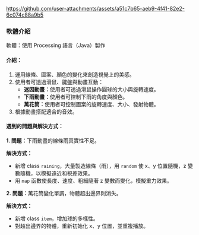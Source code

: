 https://github.com/user-attachments/assets/a51c7b65-aeb9-4f41-82e2-6c074c88a9b5

<h3>軟體介紹</h3>

<p>軟體：使用 Processing 語言（Java）製作</p>

<h4>介紹：</h4>
<ol>
  <li>運用線條、圖案、顏色的變化來創造視覺上的美感。</li>
  <li>使用者可透過滑鼠、鍵盤與動畫互動：
    <ul>
      <li><strong>迷因動畫：</strong>使用者可透過滑鼠操作圓球的大小與旋轉速度。</li>
      <li><strong>下雨動畫：</strong>使用者可控制下雨的角度與顏色。</li>
      <li><strong>萬花筒：</strong>使用者可控制圖案的旋轉速度、大小、發射物體。</li>
    </ul>
  </li>
  <li>根據動畫搭配適合的音效。</li>
</ol>

<h4>遇到的問題與解決方式：</h4>

<p><strong>1. 問題：</strong>下雨動畫的線條雨真實性不足。</p>
<p><strong>解決方式：</strong></p>
<ul>
  <li>新增 class <code>raining</code>，大量製造線條（雨），用 <code>random</code> 使 x、y 位置隨機，z 變數隨機，以模擬遠近和視差效果。</li>
  <li>用 <code>map</code> 函數使長度、速度、粗細隨著 z 變數而變化，模擬重力效果。</li>
</ul>

<p><strong>2. 問題：</strong>萬花筒變化單調，物體超出邊界則消失。</p>
<p><strong>解決方式：</strong></p>
<ul>
  <li>新增 class <code>item</code>，增加球的多樣性。</li>
  <li>對超出邊界的物體，重新初始化 x、y 位置，並重複播放。</li>
</ul>







 
	
 	 	 
